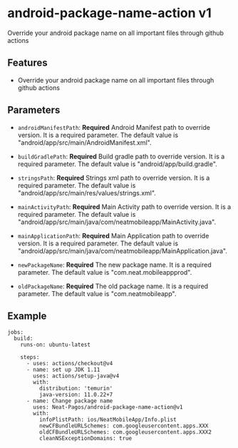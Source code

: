 # android-package-name-action v1
Override your android package name on all important files through github actions

## Features
* Override your android package name on all important files through github actions

## Parameters

- `androidManifestPath`: **Required** Android Manifest path to override version. It is a required parameter. The default value is "android/app/src/main/AndroidManifest.xml".

- `buildGradlePath`: **Required** Build gradle path to override version. It is a required parameter. The default value is "android/app/build.gradle".

- `stringsPath`: **Required** Strings xml path to override version. It is a required parameter. The default value is "android/app/src/main/res/values/strings.xml".

- `mainActivityPath`: **Required** Main Activity path to override version. It is a required parameter. The default value is "android/app/src/main/java/com/neatmobileapp/MainActivity.java".

- `mainApplicationPath`: **Required** Main Application path to override version. It is a required parameter. The default value is "android/app/src/main/java/com/neatmobileapp/MainApplication.java".

- `newPackageName`: **Required** The new package name. It is a required parameter. The default value is "com.neat.mobileappprod".

- `oldPackageName`: **Required** The old package name. It is a required parameter. The default value is "com.neatmobileapp".

## Example
```
jobs:
  build:
    runs-on: ubuntu-latest

    steps:
      - uses: actions/checkout@v4
      - name: set up JDK 1.11
        uses: actions/setup-java@v4
        with:
          distribution: 'temurin'
          java-version: 11.0.22+7
      - name: Change package name
        uses: Neat-Pagos/android-package-name-action@v1
        with:
          infoPlistPath: ios/NeatMobileApp/Info.plist
          newCFBundleURLSchemes: com.googleusercontent.apps.XXX
          oldCFBundleURLSchemes: com.googleusercontent.apps.XXX2
          cleanNSExceptionDomains: true
```
